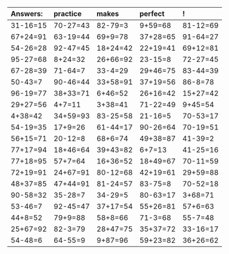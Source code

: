 | Answers: | practice | makes | perfect | ! |
| :--- | :--- | :--- | :--- | :--- |
| 31-16=15 | 70-27=43 | 82-79=3 | 9+59=68 | 81-12=69 | 
| 67+24=91 | 63-19=44 | 69+9=78 | 37+28=65 | 91-64=27 | 
| 54-26=28 | 92-47=45 | 18+24=42 | 22+19=41 | 69+12=81 | 
| 95-27=68 | 8+24=32 | 26+66=92 | 23-15=8 | 72-27=45 | 
| 67-28=39 | 71-64=7 | 33-4=29 | 29+46=75 | 83-44=39 | 
| 50-43=7 | 90-46=44 | 33+58=91 | 37+19=56 | 86-8=78 | 
| 96-19=77 | 38+33=71 | 6+46=52 | 26+16=42 | 15+27=42 | 
| 29+27=56 | 4+7=11 | 3+38=41 | 71-22=49 | 9+45=54 | 
| 4+38=42 | 34+59=93 | 83-25=58 | 21-16=5 | 70-53=17 | 
| 54-19=35 | 17+9=26 | 61-44=17 | 90-26=64 | 70-19=51 | 
| 56+15=71 | 20-12=8 | 68+6=74 | 49+38=87 | 41-39=2 | 
| 77+17=94 | 18+46=64 | 39+43=82 | 6+7=13 | 41-25=16 | 
| 77+18=95 | 57+7=64 | 16+36=52 | 18+49=67 | 70-11=59 | 
| 72+19=91 | 24+67=91 | 80-12=68 | 42+19=61 | 29+59=88 | 
| 48+37=85 | 47+44=91 | 81-24=57 | 83-75=8 | 70-52=18 | 
| 90-58=32 | 35-28=7 | 34-29=5 | 80-63=17 | 3+68=71 | 
| 53-46=7 | 92-45=47 | 37+17=54 | 55+26=81 | 57+6=63 | 
| 44+8=52 | 79+9=88 | 58+8=66 | 71-3=68 | 55-7=48 | 
| 25+67=92 | 82-3=79 | 28+47=75 | 35+37=72 | 33-16=17 | 
| 54-48=6 | 64-55=9 | 9+87=96 | 59+23=82 | 36+26=62 | 
